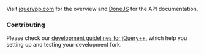 <!-- [![Build Status](https://secure.travis-ci.org/jupiterjs/jquerypp.png)](http://travis-ci.org/bitovi/jquerypp) -->

Visit [jquerypp.com](http://jquerypp.com) for the overview and [DoneJS](http://donejs.com#!jquerypp) for the
API documentation.

### Contributing
Please check our [development guidelines for jQuery++](http://jquerypp.com/#developing_jquery__), which help you setting up and testing your development fork.
